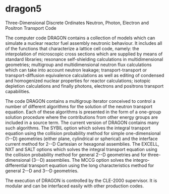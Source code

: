 # dragon5
Three-Dimensional Discrete Ordinates Neutron, Photon, Electron and Positron Transport Code

The computer code DRAGON contains a collection of models which can simulate a nuclear reactor 
fuel assembly neutronic behaviour. It includes all of the functions that characterize a 
lattice cell code, namely: the interpolation of microscopic cross sections which are supplied by means of
standard libraries; resonance self-shielding calculations in multidimensional
geometries; multigroup and multidimensional neutron flux calculations which can
take into account neutron leakage; transport-transport or transport-diffusion
equivalence calculations as well as editing of condensed and homogenized nuclear
properties for reactor calculations; isotopic depletion calculations and finally photons, electrons 
and positrons transport capabilities.


The code DRAGON contains a multigroup iterator conceived to control a number of
different algorithms for the solution of the neutron transport equation. Each of
these algorithms is presented in the form of a one-group solution procedure
where the contributions from other energy groups are included in a source term.
The current version of DRAGON contains many such algorithms. The
SYBIL option which solves the integral transport equation using the collision
probability method for simple one-dimensional (1--D) geometries (either plane,
cylindrical or spherical) and the interface current method for 2--D Cartesian or hexagonal
assemblies. The EXCELL, NXT and SALT options which solves the integral transport equation
using the collision probability method for general 2--D geometries and for
three-dimensional (3--D) assemblies. The MCCG option solves the integro-differential
transport equation using the long characteristics method for general 2--D and
3--D geometries.


The execution of DRAGON is controlled by the CLE-2000 supervisor. It is
modular and can be interfaced easily with other production codes.
